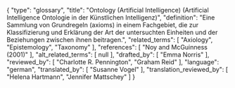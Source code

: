 {
    "type": "glossary",
    "title": "Ontology (Artificial Intelligence) (Artificial Intelligence Ontologie in der Künstlichen Intelligenz)",
    "definition": "Eine Sammlung von Grundregeln (axioms) in einem Fachgebiet, die zur Klassifizierung und Erklärung der Art der untersuchten Einheiten und der Beziehungen zwischen ihnen beitragen.",
    "related_terms": [
        "Axiology",
        "Epistemology",
        "Taxonomy"
    ],
    "references": [
        "Noy and McGuinness (2001)"
    ],
    "alt_related_terms": [
        null
    ],
    "drafted_by": [
        "Emma Norris"
    ],
    "reviewed_by": [
        "Charlotte R. Pennington",
        "Graham Reid"
    ],
    "language": "german",
    "translated_by": [
        "Susanne Vogel"
    ],
    "translation_reviewed_by": [
        "Helena Hartmann",
        "Jennifer Mattschey"
    ]
}
